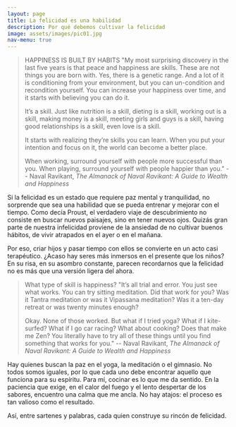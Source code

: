 ```yaml
---
layout: page
title: La felicidad es una habilidad 
description: Por qué debemos cultivar la felicidad
image: assets/images/pic01.jpg
nav-menu: true
---
```


> HAPPINESS IS BUILT BY HABITS
> "My most surprising discovery in the last five years is that peace and happiness are skills. These are not things you are born with. Yes, there is a genetic range. And a lot of it is conditioning from your environment, but you can un-condition and recondition yourself.
> You can increase your happiness over time, and it starts with believing you can do it.
> 
> It’s a skill. Just like nutrition is a skill, dieting is a skill, working out is a skill, making money is a skill, meeting girls and guys is a skill, having good relationships is a skill, even love is a skill.
> 
> It starts with realizing they’re skills you can learn. When you put your intention and focus on it, the world can become a better place.
> 
> When working, surround yourself with people more successful than you. When playing, surround yourself with people happier than you."
> -- Naval Ravikant, *The Almanack of Naval Ravikant: A Guide to Wealth and Happiness*

Si la felicidad es un estado que requiere paz mental y tranquilidad, no sorprende que sea una habilidad que se pueda entrenar y mejorar con el tiempo. Como decía Proust, el verdadero viaje de descubrimiento no consiste en buscar nuevos paisajes, sino en tener nuevos ojos. Quizás gran parte de nuestra infelicidad proviene de la ansiedad de no cultivar buenos hábitos, de vivir atrapados en el ayer o en el mañana.

Por eso, criar hijos y pasar tiempo con ellos se convierte en un acto casi terapéutico. ¿Acaso hay seres más inmersos en el presente que los niños? En su risa, en su asombro constante, parecen recordarnos que la felicidad no es más que una versión ligera del ahora.

> What type of skill is happiness?
> "It’s all trial and error. You just see what works. You can try sitting meditation. Did that work for you? Was it Tantra meditation or was it Vipassana meditation? Was it a ten-day retreat or was twenty minutes enough?
> 
> Okay. None of those worked. But what if I tried yoga? What if I kite-surfed? What if I go car racing? What about cooking? Does that make me Zen? You literally have to try all of these things until you find something that works for you."
> -- Naval Ravikant, *The Almanack of Naval Ravikant: A Guide to Wealth and Happiness*

Hay quienes buscan la paz en el yoga, la meditación o el gimnasio. No todos somos iguales, por lo que cada uno debe encontrar aquello que funciona para su espíritu. Para mí, cocinar es lo que me da sentido. En la paciencia que exige, en el calor del fuego y el lento despertar de los sabores, encuentro una calma que me ancla. No hay atajos: el proceso es tan valioso como el resultado.

Así, entre sartenes y palabras, cada quien construye su rincón de felicidad.
